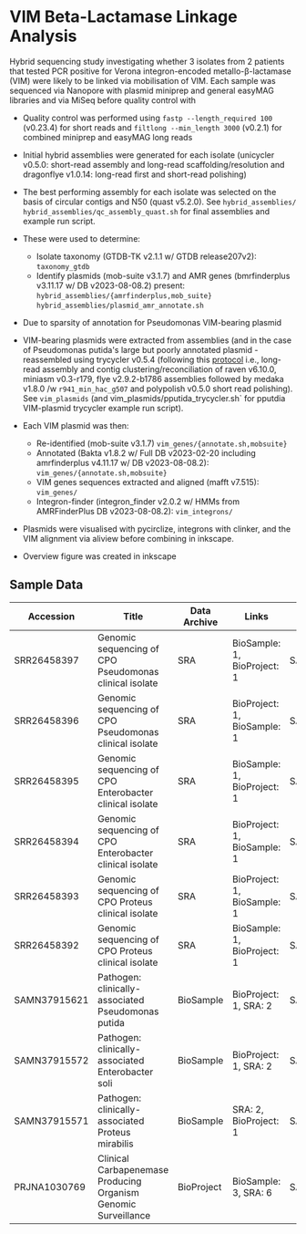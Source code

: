 # VIM Beta-Lactamase Linkage Analysis

Hybrid sequencing study investigating whether 3 isolates from 2 patients that tested PCR positive for Verona integron-encoded metallo-β-lactamase (VIM) were likely to be linked via mobilisation of VIM.
Each sample was sequenced via Nanopore with plasmid miniprep and general easyMAG libraries and via MiSeq before quality control with 

- Quality control was performed using `fastp --length_required 100` (v0.23.4) for short reads and `filtlong --min_length 3000` (v0.2.1) for combined miniprep and easyMAG long reads
- Initial hybrid assemblies were generated for each isolate (unicycler v0.5.0: short-read assembly and long-read scaffolding/resolution and dragonflye v1.0.14: long-read first and short-read polishing)
- The best performing assembly for each isolate was selected on the basis of circular contigs and N50 (quast v5.2.0). See `hybrid_assemblies/` `hybrid_assemblies/qc_assembly_quast.sh` for final assemblies and example run script.
- These were used to determine:
    - Isolate taxonomy (GTDB-TK v2.1.1 w/ GTDB release207v2): `taxonomy_gtdb`
    - Identify plasmids (mob-suite v3.1.7) and AMR genes (bmrfinderplus v3.11.17 w/ DB v2023-08-08.2) present: `hybrid_assemblies/{amrfinderplus,mob_suite}` `hybrid_assemblies/plasmid_amr_annotate.sh`
- Due to sparsity of annotation for Pseudomonas VIM-bearing plasmid 

- VIM-bearing plasmids were extracted from assemblies (and in the case of Pseudomonas putida's large but poorly annotated plasmid - reassembled using trycycler v0.5.4 (following this [protocol](https://github.com/rrwick/Trycycler/wiki/Generating-assemblies) i.e., long-read assembly and contig clustering/reconciliation of raven v6.10.0, miniasm v0.3-r179, flye v2.9.2-b1786 assemblies followed by medaka v1.8.0 /w `r941_min_hac_g507` and polypolish v0.5.0 short read polishing). See `vim_plasmids` (and vim_plasmids/pputida_trycycler.sh` for pputdia VIM-plasmid trycycler example run script).

- Each VIM plasmid was then:
    - Re-identified (mob-suite v3.1.7) `vim_genes/{annotate.sh,mobsuite}`
    - Annotated (Bakta v1.8.2 w/ Full DB v2023-02-20 including amrfinderplus v4.11.17 w/ DB v2023-08-08.2): `vim_genes/{annotate.sh,mobsuite}` 
    - VIM genes sequences extracted and aligned (mafft v7.515): `vim_genes/`
    - Integron-finder (integron_finder v2.0.2 w/ HMMs from AMRFinderPlus DB v2023-08-08.2): `vim_integrons/`

- Plasmids were visualised with pycirclize, integrons with clinker, and the VIM alignment via aliview before combining in inkscape.
- Overview figure was created in inkscape

## Sample Data

| **Accession** 	| **Title**                                                      	| **Data Archive** 	| **Links**                   	| **BioSample**                          	| **BioProject** 	| **Release Date** 	| **SRA.filename**                                               	| **BioSample.organism_name** 	|
|---------------	|----------------------------------------------------------------	|------------------	|-----------------------------	|----------------------------------------	|----------------	|------------------	|----------------------------------------------------------------	|-----------------------------	|
| SRR26458397   	| Genomic sequencing of CPO Pseudomonas clinical isolate         	| SRA              	| BioSample: 1, BioProject: 1 	| SAMN37915621                           	| PRJNA1030769   	| 2023-10-21       	| Pseudomonas_short_R1.fastq.gz, Pseudomonas_short_R2.fastq.gz   	| Pseudomonas putida          	|
| SRR26458396   	| Genomic sequencing of CPO Pseudomonas clinical isolate         	| SRA              	| BioProject: 1, BioSample: 1 	| SAMN37915621                           	| PRJNA1030769   	| 2023-10-21       	| Pseudomonas_combined_long.fastq.gz                             	| Pseudomonas putida          	|
| SRR26458395   	| Genomic sequencing of CPO Enterobacter clinical isolate        	| SRA              	| BioSample: 1, BioProject: 1 	| SAMN37915572                           	| PRJNA1030769   	| 2023-10-21       	| Enterobacter_short_R1.fastq.gz, Enterobacter_short_R2.fastq.gz 	| Enterobacter soli           	|
| SRR26458394   	| Genomic sequencing of CPO Enterobacter clinical isolate        	| SRA              	| BioProject: 1, BioSample: 1 	| SAMN37915572                           	| PRJNA1030769   	| 2023-10-21       	| Enterobacter_combined_long.fastq.gz                            	| Enterobacter soli           	|
| SRR26458393   	| Genomic sequencing of CPO Proteus clinical isolate             	| SRA              	| BioProject: 1, BioSample: 1 	| SAMN37915621                           	| PRJNA1030769   	| 2023-10-21       	| Proteus_short_R1.fastq.gz, Proteus_short_R2.fastq.gz           	| Proteus mirabilis           	|
| SRR26458392   	| Genomic sequencing of CPO Proteus clinical isolate             	| SRA              	| BioSample: 1, BioProject: 1 	| SAMN37915621                           	| PRJNA1030769   	| 2023-10-21       	| Proteus_combined_long.fastq.gz                                 	| Proteus mirabilis           	|
| SAMN37915621  	| Pathogen: clinically-associated Pseudomonas putida             	| BioSample        	| BioProject: 1, SRA: 2       	| SAMN37915621                           	| PRJNA1030769   	| 2023-10-21       	|                                                                	| Pseudomonas putida          	|
| SAMN37915572  	| Pathogen: clinically-associated Enterobacter soli              	| BioSample        	| BioProject: 1, SRA: 2       	| SAMN37915572                           	| PRJNA1030769   	| 2023-10-21       	|                                                                	| Enterobacter soli           	|
| SAMN37915571  	| Pathogen: clinically-associated Proteus mirabilis              	| BioSample        	| SRA: 2, BioProject: 1       	| SAMN37915571                           	| PRJNA1030769   	| 2023-10-21       	|                                                                	| Proteus mirabilis           	|
| PRJNA1030769  	| Clinical Carbapenemase Producing Organism Genomic Surveillance 	| BioProject       	| BioSample: 3, SRA: 6        	| SAMN37915621,SAMN37915571,SAMN37915572 	| PRJNA1030769   	| 2023-10-21       	|                                                                	|                             	|
